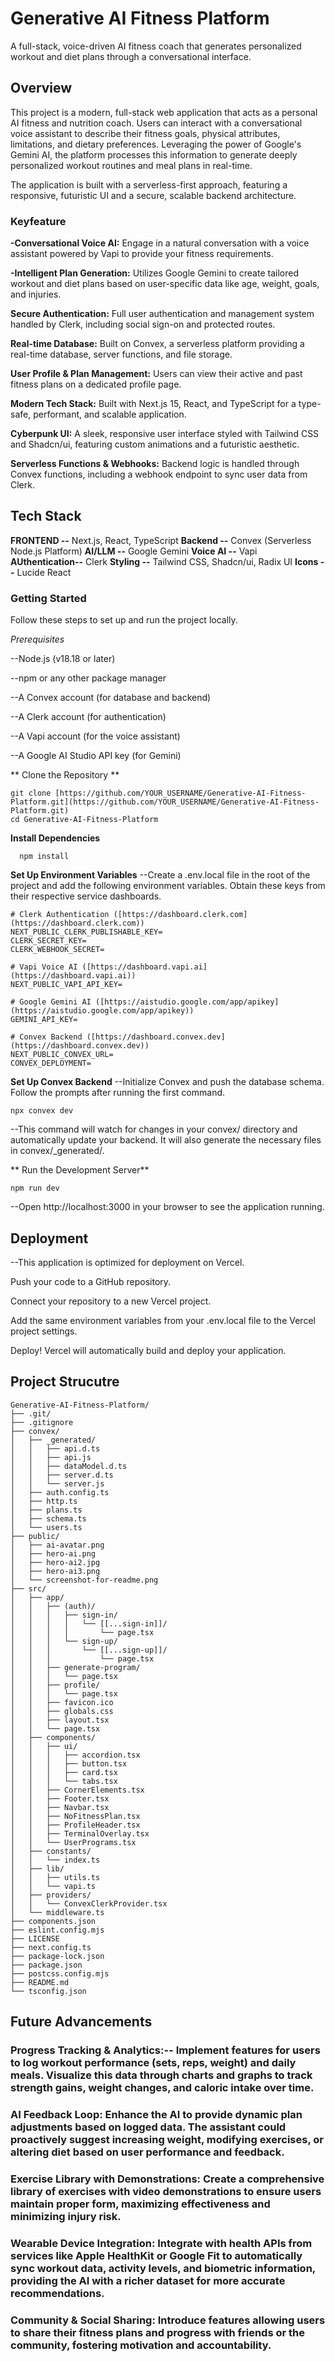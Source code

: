 # Generative AI Fitness Platform
A full-stack, voice-driven AI fitness coach that generates personalized workout and diet plans through a conversational interface.

## Overview
This project is a modern, full-stack web application that acts as a personal AI fitness and nutrition coach. Users can interact with a conversational voice assistant to describe their fitness goals, physical attributes, limitations, and dietary preferences. Leveraging the power of Google's Gemini AI, the platform processes this information to generate deeply personalized workout routines and meal plans in real-time.

The application is built with a serverless-first approach, featuring a responsive, futuristic UI and a secure, scalable backend architecture.

### Keyfeature

 **-Conversational Voice AI:** Engage in a natural conversation with a voice assistant powered by Vapi to provide your fitness requirements.

 **-Intelligent Plan Generation:** Utilizes Google Gemini to create tailored workout and diet plans based on user-specific data like age, weight, goals, and injuries.

 **Secure Authentication:** Full user authentication and management system handled by Clerk, including social sign-on and protected routes.

 **Real-time Database:** Built on Convex, a serverless platform providing a real-time database, server functions, and file storage.

 **User Profile & Plan Management:** Users can view their active and past fitness plans on a dedicated profile page.

 **Modern Tech Stack:** Built with Next.js 15, React, and TypeScript for a type-safe, performant, and scalable application.

 **Cyberpunk UI:** A sleek, responsive user interface styled with Tailwind CSS and Shadcn/ui, featuring custom animations and a futuristic aesthetic.

 **Serverless Functions & Webhooks:** Backend logic is handled through Convex functions, including a webhook endpoint to sync user data from Clerk.

## Tech Stack

  **FRONTEND      --**         Next.js, React, TypeScript
  **Backend       --**         Convex (Serverless Node.js Platform)
  **AI/LLM        --**         Google Gemini
  **Voice AI      --**         Vapi
  **AUthentication--**         Clerk
  **Styling       --**         Tailwind CSS, Shadcn/ui, Radix UI
  **Icons         --**         Lucide React
  
### Getting Started
Follow these steps to set up and run the project locally.

*Prerequisites*

--Node.js (v18.18 or later)

--npm or any other package manager

--A Convex account (for database and backend)

--A Clerk account (for authentication)

--A Vapi account (for the voice assistant)

--A Google AI Studio API key (for Gemini)

** Clone the Repository **
```
git clone [https://github.com/YOUR_USERNAME/Generative-AI-Fitness-Platform.git](https://github.com/YOUR_USERNAME/Generative-AI-Fitness-Platform.git)
cd Generative-AI-Fitness-Platform
```

**Install Dependencies**
```
  npm install
```
**Set Up Environment Variables**
--Create a .env.local file in the root of the project and add the following environment variables. Obtain these keys from their respective service dashboards.

```
# Clerk Authentication ([https://dashboard.clerk.com](https://dashboard.clerk.com))
NEXT_PUBLIC_CLERK_PUBLISHABLE_KEY=
CLERK_SECRET_KEY=
CLERK_WEBHOOK_SECRET=

# Vapi Voice AI ([https://dashboard.vapi.ai](https://dashboard.vapi.ai))
NEXT_PUBLIC_VAPI_API_KEY=

# Google Gemini AI ([https://aistudio.google.com/app/apikey](https://aistudio.google.com/app/apikey))
GEMINI_API_KEY=

# Convex Backend ([https://dashboard.convex.dev](https://dashboard.convex.dev))
NEXT_PUBLIC_CONVEX_URL=
CONVEX_DEPLOYMENT=
```
**Set Up Convex Backend**
--Initialize Convex and push the database schema. Follow the prompts after running the first command.
```
npx convex dev
```
--This command will watch for changes in your convex/ directory and automatically update your backend. It will also generate the necessary files in convex/_generated/.

** Run the Development Server**
```
npm run dev
```
--Open http://localhost:3000 in your browser to see the application running.

## Deployment

--This application is optimized for deployment on Vercel.

   Push your code to a GitHub repository.

   Connect your repository to a new Vercel project.
 
   Add the same environment variables from your .env.local file to the Vercel project settings.

   Deploy! Vercel will automatically build and deploy your application.

  ## Project Strucutre
```
Generative-AI-Fitness-Platform/
├── .git/
├── .gitignore
├── convex/
│   ├── _generated/
│   │   ├── api.d.ts
│   │   ├── api.js
│   │   ├── dataModel.d.ts
│   │   ├── server.d.ts
│   │   └── server.js
│   ├── auth.config.ts
│   ├── http.ts
│   ├── plans.ts
│   ├── schema.ts
│   └── users.ts
├── public/
│   ├── ai-avatar.png
│   ├── hero-ai.png
│   ├── hero-ai2.jpg
│   ├── hero-ai3.png
│   └── screenshot-for-readme.png
├── src/
│   ├── app/
│   │   ├── (auth)/
│   │   │   ├── sign-in/
│   │   │   │   └── [[...sign-in]]/
│   │   │   │       └── page.tsx
│   │   │   └── sign-up/
│   │   │       └── [[...sign-up]]/
│   │   │           └── page.tsx
│   │   ├── generate-program/
│   │   │   └── page.tsx
│   │   ├── profile/
│   │   │   └── page.tsx
│   │   ├── favicon.ico
│   │   ├── globals.css
│   │   ├── layout.tsx
│   │   └── page.tsx
│   ├── components/
│   │   ├── ui/
│   │   │   ├── accordion.tsx
│   │   │   ├── button.tsx
│   │   │   ├── card.tsx
│   │   │   └── tabs.tsx
│   │   ├── CornerElements.tsx
│   │   ├── Footer.tsx
│   │   ├── Navbar.tsx
│   │   ├── NoFitnessPlan.tsx
│   │   ├── ProfileHeader.tsx
│   │   ├── TerminalOverlay.tsx
│   │   └── UserPrograms.tsx
│   ├── constants/
│   │   └── index.ts
│   ├── lib/
│   │   ├── utils.ts
│   │   └── vapi.ts
│   ├── providers/
│   │   └── ConvexClerkProvider.tsx
│   └── middleware.ts
├── components.json
├── eslint.config.mjs
├── LICENSE
├── next.config.ts
├── package-lock.json
├── package.json
├── postcss.config.mjs
├── README.md
└── tsconfig.json

```

## Future Advancements
  ### Progress Tracking & Analytics:-- Implement features for users to log workout performance (sets, reps, weight) and daily meals. Visualize this data through charts and graphs to track strength gains, weight changes, and caloric intake over time.
  ### AI Feedback Loop: Enhance the AI to provide dynamic plan adjustments based on logged data. The assistant could proactively suggest increasing weight, modifying exercises, or altering diet based on user performance and feedback.
  ### Exercise Library with Demonstrations: Create a comprehensive library of exercises with video demonstrations to ensure users maintain proper form, maximizing effectiveness and minimizing injury risk.
  ### Wearable Device Integration: Integrate with health APIs from services like Apple HealthKit or Google Fit to automatically sync workout data, activity levels, and biometric information, providing the AI with a richer dataset for more accurate recommendations.
  ### Community & Social Sharing: Introduce features allowing users to share their fitness plans and progress with friends or the community, fostering motivation and accountability.

 
 

